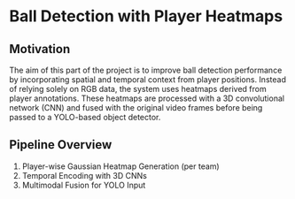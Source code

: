 # Ball Detection with Player Heatmaps

## Motivation
The aim of this part of the project is to improve ball detection performance by incorporating spatial and temporal context from player positions. Instead of relying solely on RGB data, the system uses heatmaps derived from player annotations. These heatmaps are processed with a 3D convolutional network (CNN) and fused with the original video frames before being passed to a YOLO-based object detector.

## Pipeline Overview

1. Player-wise Gaussian Heatmap Generation (per team)
2. Temporal Encoding with 3D CNNs
3. Multimodal Fusion for YOLO Input
